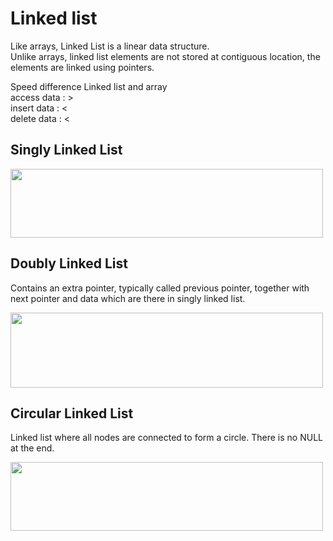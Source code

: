 # Linked list

Like arrays, Linked List is a linear data structure. </br>
Unlike arrays, linked list elements are not stored at contiguous location, the elements are linked using pointers.

Speed ​​difference Linked list and array  </br>
access data : >  </br>
insert data : <  </br>
delete data : <  </br>

## Singly Linked List

<img width="500" height="110" src="https://user-images.githubusercontent.com/23069776/42480594-423c636e-8419-11e8-82b9-09b2c548f150.png"></img>

## Doubly Linked List

Contains an extra pointer, typically called previous pointer, together with next pointer and data which are there in singly linked list.

<img width="500" height="120" src="https://user-images.githubusercontent.com/23069776/42480709-c9010b2a-8419-11e8-9b51-d2e9d64ef32e.png"></img>

## Circular Linked List

Linked list where all nodes are connected to form a circle. There is no NULL at the end.

<img width="500" height="110" src="https://user-images.githubusercontent.com/23069776/42480971-1767e616-841b-11e8-800b-87d83aff76f1.png"></img>